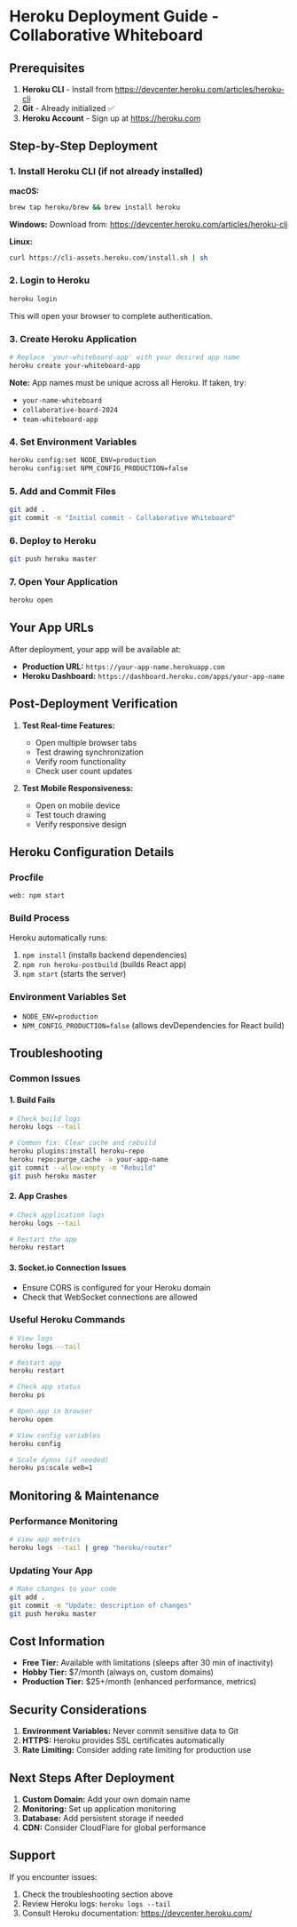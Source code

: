 # Heroku Deployment Guide - Collaborative Whiteboard

## Prerequisites

1. **Heroku CLI** - Install from https://devcenter.heroku.com/articles/heroku-cli
2. **Git** - Already initialized ✅
3. **Heroku Account** - Sign up at https://heroku.com

## Step-by-Step Deployment

### 1. Install Heroku CLI (if not already installed)

**macOS:**
```bash
brew tap heroku/brew && brew install heroku
```

**Windows:**
Download from: https://devcenter.heroku.com/articles/heroku-cli

**Linux:**
```bash
curl https://cli-assets.heroku.com/install.sh | sh
```

### 2. Login to Heroku
```bash
heroku login
```
This will open your browser to complete authentication.

### 3. Create Heroku Application
```bash
# Replace 'your-whiteboard-app' with your desired app name
heroku create your-whiteboard-app
```

**Note:** App names must be unique across all Heroku. If taken, try:
- `your-name-whiteboard`
- `collaborative-board-2024`
- `team-whiteboard-app`

### 4. Set Environment Variables
```bash
heroku config:set NODE_ENV=production
heroku config:set NPM_CONFIG_PRODUCTION=false
```

### 5. Add and Commit Files
```bash
git add .
git commit -m "Initial commit - Collaborative Whiteboard"
```

### 6. Deploy to Heroku
```bash
git push heroku master
```

### 7. Open Your Application
```bash
heroku open
```

## Your App URLs

After deployment, your app will be available at:
- **Production URL:** `https://your-app-name.herokuapp.com`
- **Heroku Dashboard:** `https://dashboard.heroku.com/apps/your-app-name`

## Post-Deployment Verification

1. **Test Real-time Features:**
   - Open multiple browser tabs
   - Test drawing synchronization
   - Verify room functionality
   - Check user count updates

2. **Test Mobile Responsiveness:**
   - Open on mobile device
   - Test touch drawing
   - Verify responsive design

## Heroku Configuration Details

### Procfile
```
web: npm start
```

### Build Process
Heroku automatically runs:
1. `npm install` (installs backend dependencies)
2. `npm run heroku-postbuild` (builds React app)
3. `npm start` (starts the server)

### Environment Variables Set
- `NODE_ENV=production`
- `NPM_CONFIG_PRODUCTION=false` (allows devDependencies for React build)

## Troubleshooting

### Common Issues

#### 1. Build Fails
```bash
# Check build logs
heroku logs --tail

# Common fix: Clear cache and rebuild
heroku plugins:install heroku-repo
heroku repo:purge_cache -a your-app-name
git commit --allow-empty -m "Rebuild"
git push heroku master
```

#### 2. App Crashes
```bash
# Check application logs
heroku logs --tail

# Restart the app
heroku restart
```

#### 3. Socket.io Connection Issues
- Ensure CORS is configured for your Heroku domain
- Check that WebSocket connections are allowed

### Useful Heroku Commands

```bash
# View logs
heroku logs --tail

# Restart app
heroku restart

# Check app status
heroku ps

# Open app in browser
heroku open

# View config variables
heroku config

# Scale dynos (if needed)
heroku ps:scale web=1
```

## Monitoring & Maintenance

### Performance Monitoring
```bash
# View app metrics
heroku logs --tail | grep "heroku/router"
```

### Updating Your App
```bash
# Make changes to your code
git add .
git commit -m "Update: description of changes"
git push heroku master
```

## Cost Information

- **Free Tier:** Available with limitations (sleeps after 30 min of inactivity)
- **Hobby Tier:** $7/month (always on, custom domains)
- **Production Tier:** $25+/month (enhanced performance, metrics)

## Security Considerations

1. **Environment Variables:** Never commit sensitive data to Git
2. **HTTPS:** Heroku provides SSL certificates automatically
3. **Rate Limiting:** Consider adding rate limiting for production use

## Next Steps After Deployment

1. **Custom Domain:** Add your own domain name
2. **Monitoring:** Set up application monitoring
3. **Database:** Add persistent storage if needed
4. **CDN:** Consider CloudFlare for global performance

## Support

If you encounter issues:
1. Check the troubleshooting section above
2. Review Heroku logs: `heroku logs --tail`
3. Consult Heroku documentation: https://devcenter.heroku.com/

